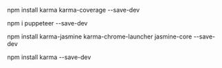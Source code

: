 npm install karma karma-coverage --save-dev

npm i puppeteer --save-dev

npm install karma-jasmine karma-chrome-launcher jasmine-core --save-dev

npm install karma --save-dev